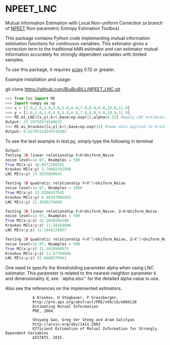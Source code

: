 NPEET_LNC
=====

Mutual information Estimation with Local Non-uniform Correction (a branch of <a href="https://github.com/gregversteeg/NPEET/">NPEET</a> Non-parametric Entropy Estimation Toolbox)

This package contains Python code implementing mutual information estimation functions for continuous variables. This estimator gives a correction term to the traditional kNN estimator and can estimator mutual information accurately for strongly dependent variables with limited samples.

To use this package, it requires <a href="http://www.scipy.org">scipy</a> 0.12 or greater.


 
Example installation and usage:

git clone https://github.com/BiuBiuBiLL/NPEET_LNC.git

```python
>>> from lnc import MI
>>> import numpy as np
>>> x = [1.0,2.0,3.0,4.0,5.0,6.0,7.0,8.0,9.0,10.0,11.0]
>>> y = [1.0,2.0,3.0,4.0,5.0,6.0,7.0,8.0,9.0,10.0,11.0]
>>> MI.mi_LNC([x,y],k=5,base=np.exp(1),alpha=0.25) #Apply LNC estimator
Output: 25.29758574548632
>>> MI.mi_Kraskov([x,y],k=5,base=np.exp(1)) #Same data applied to Kraskov estimator
Output: 0.62745310245310382
```


To see the test example in test.py, simply type the following in terminal

```python
Output:
Testing 2D linear relationship Y=X+Uniform_Noise
noise level=1e-07, Nsamples = 500
True MI(x:y) 16.0472260191
Kraskov MI(x:y) 5.79082342999
LNC MI(x:y) 15.9355050641

Testing 2D quadratic relationship Y=X^2+Uniform_Noise
noise level=1e-07, Nsamples = 1000
True MI(x:y) 15.8206637545
Kraskov MI(x:y) 6.48347086055
LNC MI(x:y) 11.4586276609

Testing 3D linear relationship Y=X+Uniform_Noise, Z=X+Uniform_Noise
noise level=1e-07, Nsamples = 500
True MI(x:y:z) 32.2836569188
Kraskov MI(x:y:z) 11.58164686
LNC MI(x:y:z) 32.1846129957

Testing 3D quadratic relationship Y=X^2+Uniform_Noise, Z=X^2+Uniform_Noise
noise level=1e-07, Nsamples = 500
True MI(x:y:z) 31.5020968975
Kraskov MI(x:y:z) 11.57764686
LNC MI(x:y:z) 25.6686276941
```

One need to specify the thresholding parameter alpha when using LNC estimator. This parameter is related to the nearest-neighbor parameter k and  dimensionality d, see ``alpha.xlsx'' for the detailed alpha value to use.

Also see the references on the implemented estimators.

				A Kraskov, H Stögbauer, P Grassberger. 
				http://pre.aps.org/abstract/PRE/v69/i6/e066138
				Estimating Mutual Information
				PRE, 2004.

				Shuyang Gao, Greg Ver Steeg and Aram Galstyan 
				http://arxiv.org/abs/1411.2003
				Efficient Estimation of Mutual Information for Strongly Dependent Variables
				AISTATS, 2015.


				
